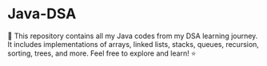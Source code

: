 # Java-DSA
🚀 This repository contains all my Java codes from my DSA learning journey. It includes implementations of arrays, linked lists, stacks, queues, recursion, sorting, trees, and more. Feel free to explore and learn! ⭐  

